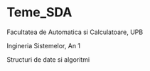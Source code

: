 # Teme_SDA


Facultatea de Automatica si Calculatoare, UPB

Ingineria Sistemelor, An 1

Structuri de date si algoritmi
